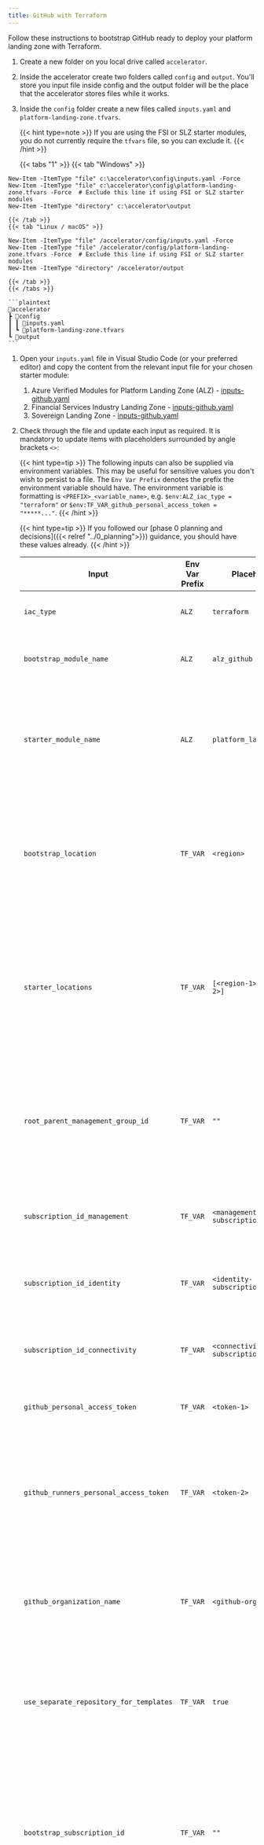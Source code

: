 ```yaml
---
title: GitHub with Terraform
---
```


Follow these instructions to bootstrap GitHub ready to deploy your platform landing zone with Terraform.

1. Create a new folder on you local drive called `accelerator`.
1. Inside the accelerator create two folders called `config` and `output`. You'll store you input file inside config and the output folder will be the place that the accelerator stores files while it works.
1. Inside the `config` folder create a new files called `inputs.yaml` and `platform-landing-zone.tfvars`.

    {{< hint type=note >}}
If you are using the FSI or SLZ starter modules, you do not currently require the `tfvars` file, so you can exclude it.
    {{< /hint >}}

    {{< tabs "1" >}}
    {{< tab "Windows" >}}
```pwsh
New-Item -ItemType "file" c:\accelerator\config\inputs.yaml -Force
New-Item -ItemType "file" c:\accelerator\config\platform-landing-zone.tfvars -Force  # Exclude this line if using FSI or SLZ starter modules
New-Item -ItemType "directory" c:\accelerator\output
```
    {{< /tab >}}
    {{< tab "Linux / macOS" >}}
```pwsh
New-Item -ItemType "file" /accelerator/config/inputs.yaml -Force
New-Item -ItemType "file" /accelerator/config/platform-landing-zone.tfvars -Force  # Exclude this line if using FSI or SLZ starter modules
New-Item -ItemType "directory" /accelerator/output
```
    {{< /tab >}}
    {{< /tabs >}}

    ```plaintext
    📂accelerator
    ┣ 📂config
    ┃ ┃ 📜inputs.yaml
    ┃ ┗ 📜platform-landing-zone.tfvars
    ┗ 📂output
    ```

1. Open your `inputs.yaml` file in Visual Studio Code (or your preferred editor) and copy the content from the relevant input file for your chosen starter module:
    1. Azure Verified Modules for Platform Landing Zone (ALZ) - [inputs-github.yaml](https://raw.githubusercontent.com/Azure/alz-terraform-accelerator/refs/heads/main/templates/platform_landing_zone/examples/bootstrap/inputs-github.yaml)
    1. Financial Services Industry Landing Zone - [inputs-github.yaml](https://raw.githubusercontent.com/Azure/alz-terraform-accelerator/refs/heads/main/templates/microsoft_cloud_for_industry/financial_services_landing_zone/examples/bootstrap/inputs-github.yaml)
    1. Sovereign Landing Zone - [inputs-github.yaml](https://raw.githubusercontent.com/Azure/alz-terraform-accelerator/refs/heads/main/templates/microsoft_cloud_for_industry/sovereign_landing_zone/examples/bootstrap/inputs-github.yaml)

1. Check through the file and update each input as required. It is mandatory to update items with placeholders surrounded by angle brackets `<>`:

    {{< hint type=tip >}}
The following inputs can also be supplied via environment variables. This may be useful for sensitive values you don't wish to persist to a file. The `Env Var Prefix` denotes the prefix the environment variable should have. The environment variable is formatting is `<PREFIX>_<variable_name>`, e.g. `$env:ALZ_iac_type = "terraform"` or `$env:TF_VAR_github_personal_access_token = "*****..."`.
    {{< /hint >}}
    
    {{< hint type=tip >}}
If you followed our [phase 0 planning and decisions]({{< relref "../0_planning">}}) guidance, you should have these values already.
    {{< /hint >}}

    | Input | Env Var Prefix | Placeholder | Description |
    | - | - | -- | --- |
    | `iac_type` | `ALZ` | `terraform` | This is the choice of `bicep` or `terraform`. Keep this as `terraform` for this example. |
    | `bootstrap_module_name` | `ALZ` | `alz_github` | This is the choice of Version Control System. Keep this as `alz_github` for this example. |
    | `starter_module_name` | `ALZ` | `platform_landing_zone` | This is the choice of [Starter Modules]({{< relref "../../startermodules" >}}), which is the baseline configuration you want for your Azure landing zone. Choose `platform_landing_zone` for this example. |
    | `bootstrap_location` | `TF_VAR` | `<region>` | Replace `<region>` with the Azure region where you would like to deploy the bootstrap resources in Azure. This field expects the `name` of the region, such as `uksouth`. You can find a full list of names by running `az account list-locations -o table`. |
    | `starter_locations` | `TF_VAR` | `[<region-1>,<region-2>]` | Replace `<region-1>` and `<region-2>` with the Azure regions where you would like to deploy the starter module resources in Azure. This field expects the `name` of the regions in and array, such as `["uksouth", "ukwest"]`. You can find a full list of names by running `az account list-locations -o table`. |
    | `root_parent_management_group_id` | `TF_VAR` | `""` | This is the id of the management group that will be the parent of the management group structure created by the accelerator. If you are using the `Tenant Root Group` management group, you leave this as an empty string `""` or supply the tenant id. |
    | `subscription_id_management` | `TF_VAR` | `<management-subscription-id>` | Replace `<management-subscription-id>` with the id of the management subscription you created in the previous phase. |
    | `subscription_id_identity` | `TF_VAR` | `<identity-subscription-id>` | Replace `<identity-subscription-id>` with the id of the identity subscription you created in the previous phase. |
    | `subscription_id_connectivity` | `TF_VAR` | `<connectivity-subscription-id>` | Replace `<connectivity-subscription-id>` with the id of the connectivity subscription you created in the previous phase. |
    | `github_personal_access_token` | `TF_VAR` | `<token-1>` | Replace `<token-1>` with the `token-1` GitHub PAT you generated in a previous step. |
    | `github_runners_personal_access_token` | `TF_VAR` | `<token-2>` | Replace `<token-2>` with the `token-2` GitHub PAT you generated in the previous step specifically for the self-hosted runners. This only applies if you have `use_self_hosted_agents` set to `true`. You can set this to an empty string `""` if you are not using self-hosted runners. |
    | `github_organization_name` | `TF_VAR` | `<github-organization>` | Replace `<github-organization>` with the name of your GitHub organization. This is the section of the url after `github.com`. E.g. enter `my-org` for `https://github.com/my-org`. |
    | `use_separate_repository_for_templates` | `TF_VAR` | `true` | Determine whether to create a separate repository to store workflow templates as an extra layer of security. Set to `false` if you don't wish to secure your workflow templates by using a separate repository. This will default to `true`. |
    | `bootstrap_subscription_id` | `TF_VAR` | `""` | Enter the id of the subscription in which you would like to deploy the bootstrap resources in Azure. If left blank, the subscription you are connected to via `az login` will be used. In most cases this is the management subscription, but you can specifiy a separate subscription if you prefer. |
    | `service_name` | `TF_VAR` | `alz` | This is used to build up the names of your Azure and GitHub resources, for example `rg-<service_name>-mgmt-uksouth-001`. We recommend using `alz` for this. |
    | `environment_name` | `TF_VAR` | `mgmt` | This is used to build up the names of your Azure and GitHub resources, for example `rg-alz-<environment_name>-uksouth-001`. We recommend using `mgmt` for this. |
    | `postfix_number` | `TF_VAR` | `1` | This is used to build up the names of your Azure and GitHub resources, for example `rg-alz-mgmt-uksouth-<postfix_number>`. We recommend using `1` for this. |
    | `use_self_hosted_agents` | `TF_VAR` | `true` | This controls if you want to deploy self-hosted agents. This will default to `true`. |
    | `use_private_networking` | `TF_VAR` | `true` | This controls whether private networking is deployed for your self-hosted agents and storage account. This only applies if you have `use_self_hosted_agents` set to `true`. This defaults to `true`. |
    | `allow_storage_access_from_my_ip` | `TF_VAR` | `false` | This controls whether to allow access to the storage account from your IP address. This is only needed for trouble shooting. This only applies if you have `use_private_networking` set to `true`. This defaults to `false`. |
    | `apply_approvers` | `TF_VAR` | `<email-address>` | This is a list of email addresses of people you wish to be in the group that approves apply of the Azure landing zone module. This is an array of strings like `["abc@xyz.com", "def@xyz.com", "ghi@xyz.com"]`. You may need to check what the email of each user is prior to filling this out as it can vary based on how they have setup their GitHub account. Use empty array `[]` to disable approvals. |
    | `create_branch_policies` | `TF_VAR` | `true` | This controls whether to create branch policies for the repository. This defaults to `true`. |
    | `architecture_definition_name` | `TF_VAR` | N/A | This is the name of the architecture definition to use when applying the ALZ archetypes via the architecture definition template. This is only relevant to some starter modules, such as the `sovereign_landing_zone` starter module. This defaults to `null`. |

1. Open your `platform-landing-zone.tfvars` file or keep your `inputs.yaml` file open for SLZ and FSI starter modules in Visual Studio Code (or your preferred editor)

1. Now head over to your chosen starter module documentation to get the specific inputs for that module.
    - [Terraform Azure Verified Modules for Platform Landing Zone (ALZ)]({{< relref "../../startermodules/terraform-platform-landing-zone" >}}): Management groups, policies, Multi Region hub networking with fully custom configuration.
    - [Terraform Financial Services Industry Landing Zone Starter Module]({{< relref "../../startermodules/terraformfsi" >}}): Management groups, policies, hub networking for the Financial Services Industry Landing Zone.
    - [Terraform Sovereign Landing Zone Starter Module]({{< relref "../../startermodules/terraformsovereign" >}}): Management groups, policies, hub networking for the Sovereign Landing Zone.

1. Verify that you are logged in to Azure CLI or have the Service Principal credentials set as env vars. You should have completed this in the [Prerequisites]({{< relref "../1_prerequisites" >}}) phase.
1. Ensure you are running the latest version of the ALZ PowerShell module by running:

    ```pwsh
    Update-Module -Name ALZ
    ```

1. In your PowerShell Core (pwsh) terminal run the module:

    {{< hint type=tip >}}
Inputs can be split into multiple files if desired.
    {{< /hint >}}
   
    * Run `Deploy-Accelerator` for the Azure Verified Modules for Platform Landing Zone (ALZ) starter module without a `lib` folder:

        {{< tabs "2" >}}
        {{< tab "Windows" >}}
```pwsh
Deploy-Accelerator `
  -inputs "c:\accelerator\config\inputs.yaml", "c:\accelerator\config\platform-landing-zone.tfvars" `
  -output "c:\accelerator\output"
```
        {{< /tab >}}
        {{< tab "Linux / macOS" >}}
```pwsh
Deploy-Accelerator `
  -inputs "/accelerator/config/inputs.yaml", "/accelerator/config/platform-landing-zone.tfvars" `
  -output "/accelerator/output"
```
        {{< /tab >}}
        {{< /tabs >}}

    * Run `Deploy-Accelerator` for the Azure Verified Modules for Platform Landing Zone (ALZ) starter module with a `lib` folder:

        {{< tabs "3" >}}
        {{< tab "Windows" >}}
```pwsh
Deploy-Accelerator `
  -inputs "c:\accelerator\config\inputs.yaml", "c:\accelerator\config\platform-landing-zone.tfvars" `
  -starterAdditionalFiles "c:\accelerator\config\lib" `
  -output "c:\accelerator\output"
```
        {{< /tab >}}
        {{< tab "Linux / macOS" >}}
```pwsh
Deploy-Accelerator `
  -inputs "/accelerator/config/inputs.yaml", "/accelerator/config/platform-landing-zone.tfvars" `
  -starterAdditionalFiles "/accelerator/config/lib" `
  -output "/accelerator/output"
```
        {{< /tab >}}
        {{< /tabs >}}

    * Run `Deploy-Accelerator` for the Sovereign Landing Zone or Financial Services Industry Landing Zone starter module:

        {{< tabs "4" >}}
        {{< tab "Windows" >}}
```pwsh
Deploy-Accelerator `
  -inputs "c:\accelerator\config\inputs.yaml" `
  -output "c:\accelerator\output"
```
        {{< /tab >}}
        {{< tab "Linux / macOS" >}}
```pwsh
Deploy-Accelerator `
  -inputs "/accelerator/config/inputs.yaml" `
  -output "/accelerator/output"
```
        {{< /tab >}}
        {{< /tabs >}}

1. You will see a Terraform `init` and `apply` happen.
1. There will be a pause after the `plan` phase you allow you to validate what is going to be deployed.
1. If you are happy with the plan, then hit enter.
1. The Terraform will `apply` and your environment will be bootstrapped.

## Next Steps

Now head to [Phase 3]({{< relref "3_deploy" >}}).
